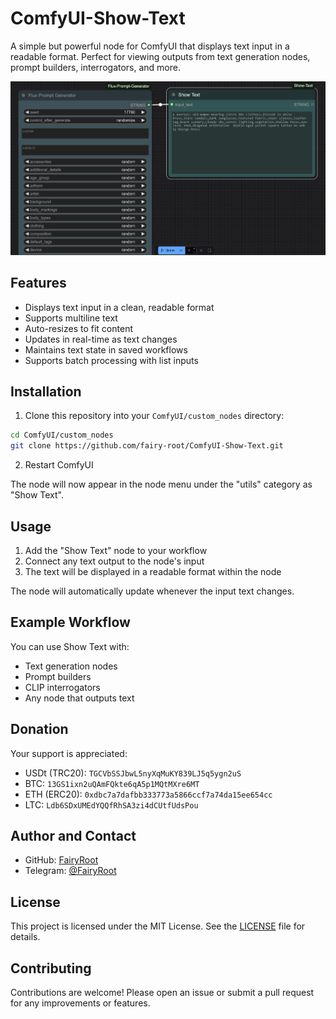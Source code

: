 # ComfyUI-Show-Text

A simple but powerful node for ComfyUI that displays text input in a readable format. Perfect for viewing outputs from text generation nodes, prompt builders, interrogators, and more.

![Show Text Node Example](./imgs/showtext.png)

## Features

- Displays text input in a clean, readable format
- Supports multiline text
- Auto-resizes to fit content
- Updates in real-time as text changes
- Maintains text state in saved workflows
- Supports batch processing with list inputs

## Installation

1. Clone this repository into your `ComfyUI/custom_nodes` directory:

```bash
cd ComfyUI/custom_nodes
git clone https://github.com/fairy-root/ComfyUI-Show-Text.git
```

2. Restart ComfyUI

The node will now appear in the node menu under the "utils" category as "Show Text".

## Usage

1. Add the "Show Text" node to your workflow
2. Connect any text output to the node's input
3. The text will be displayed in a readable format within the node

The node will automatically update whenever the input text changes.

## Example Workflow

You can use Show Text with:

- Text generation nodes
- Prompt builders
- CLIP interrogators
- Any node that outputs text

## Donation

Your support is appreciated:

- USDt (TRC20): `TGCVbSSJbwL5nyXqMuKY839LJ5q5ygn2uS`
- BTC: `13GS1ixn2uQAmFQkte6qA5p1MQtMXre6MT`
- ETH (ERC20): `0xdbc7a7dafbb333773a5866ccf7a74da15ee654cc`
- LTC: `Ldb6SDxUMEdYQQfRhSA3zi4dCUtfUdsPou`

## Author and Contact

- GitHub: [FairyRoot](https://github.com/fairy-root)
- Telegram: [@FairyRoot](https://t.me/FairyRoot)

## License

This project is licensed under the MIT License. See the [LICENSE](LICENSE) file for details.

## Contributing

Contributions are welcome! Please open an issue or submit a pull request for any improvements or features.
